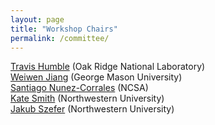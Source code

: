```yaml
---
layout: page
title: "Workshop Chairs"
permalink: /committee/
---
```


<a href = "https://www.ornl.gov/staff-profile/travis-s-humble">Travis Humble</a> (Oak Ridge National Laboratory)    
<a href = "https://www.gmu.edu/profiles/wjiang8">Weiwen Jiang</a> (George Mason University)     
<a href = "https://www.ncsa.illinois.edu/people/staff-directory/?contact=nunezco2">Santiago Nunez-Corrales</a> (NCSA)     
<a href = "https://knsmith.github.io/">Kate Smith</a> (Northwestern University)      
<a href = "https://caslab.io/jakub/">Jakub Szefer</a> (Northwestern University)


